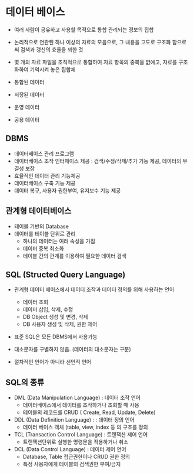 # 데이터 베이스
- 여러 사람이 공유하고 사용할 목적으로 통합 관리되는 정보의 집합
- 논리적으로 연관된 하나 이상의 자료의 모음으로, 그 내용을 고도로 구조화 함으로써 검색과 갱신의 효율을 꾀한 것
- 몇 개의 자료 파일을 조직적으로 통합하여 자료 항목의 중복을 없애고, 자료를 구조화하여 기억시켜 놓은 집합체

- 통합된 데이터
- 저장된 데이터
- 운영 데이터
- 공용 데이터

## DBMS
- 데이터베이스 관리 프로그램
- 데이터베이스 조작 인터페이스 제공 : 검색/수정/삭제/추가 기능 제공,  데이터의 무결성 보장
- 효율적인 데이터 관리 기능제공
- 데이터베이스 구축 기능 제공
- 데이터 복구, 사용자 권한부여, 유지보수 기능 제공

## 관계형 데이터베이스
- 테이블 기반의 Database
- 데이터를 테이블 단위로 관리
  - 하나의 데이터는 여러 속성을 가짐
  - 데이터 중복 최소화
  - 테이블 간의 관계를 이용하여 필요한 데이터 검색

## SQL (Structed Query Language)
- 관계형 데이터 베이스에서 데이터 조작과 데이터 정의를 위해 사용하는 언어
  - 데이터 조회
  - 데이터 삽입, 삭제, 수정
  - DB Object 생성 및 변경, 삭제
  - DB 사용자 생성 및 삭제, 권한 제어
- 표준 SQL은 모든 DBMS에서 사용가능

- 대소문자를 구별하지 않음. (데이터의 대소문자는 구분)
- 절차적인 언어가 아니라 선언적 언어

## SQL의 종류
- DML (Data Manipulation Language) : 데이터 조작 언어
  - 데이터베이스에서 데이터를 조작하거나 조회할 때 사용
  - 테이블의 레코드를 CRUD ( Create, Read, Update, Delete)
- DDL (Data Definition Language) : : 데이터 정의 언어
  - 데이터 베이스 객체 (table, view, index 등 의 구조를 정의
- TCL (Transaction Control Language) : 트랜잭션 제어 언어
  - 트랜잭션단위로 실행한 명령문을 적용하거나 취소
- DCL (Data Control Language) : 데이터 제어 언어
  - Database, Table 접근권한이나 CRUD 권한 정의
  - 특정 사용자에게 테이블의 검색권한 부여/금지
